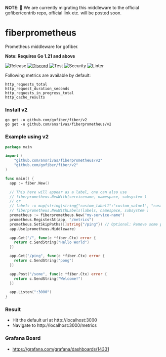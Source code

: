 **NOTE**: 🚨 We are currently migrating this middleware to the official gofiber/contrib repo, official link etc. will be posted soon.



# fiberprometheus

Prometheus middleware for gofiber.

**Note: Requires Go 1.21 and above**

![Release](https://img.shields.io/github/release/ansrivas/fiberprometheus.svg)
[![Discord](https://img.shields.io/badge/discord-join%20channel-7289DA)](https://gofiber.io/discord)
![Test](https://github.com/ansrivas/fiberprometheus/workflows/Test/badge.svg)
![Security](https://github.com/ansrivas/fiberprometheus/workflows/Security/badge.svg)
![Linter](https://github.com/ansrivas/fiberprometheus/workflows/Linter/badge.svg)

Following metrics are available by default:

```
http_requests_total
http_request_duration_seconds
http_requests_in_progress_total
http_cache_results
```

### Install v2

```
go get -u github.com/gofiber/fiber/v2
go get -u github.com/ansrivas/fiberprometheus/v2
```

### Example using v2

```go
package main

import (
	"github.com/ansrivas/fiberprometheus/v2"
	"github.com/gofiber/fiber/v2"
)

func main() {
  app := fiber.New()

  // This here will appear as a label, one can also use
  // fiberprometheus.NewWith(servicename, namespace, subsystem )
  // or
  // labels := map[string]string{"custom_label1":"custom_value1", "custom_label2":"custom_value2"}
  // fiberprometheus.NewWithLabels(labels, namespace, subsystem )
  prometheus := fiberprometheus.New("my-service-name")
  prometheus.RegisterAt(app, "/metrics")
  prometheus.SetSkipPaths([]string{"/ping"}) // Optional: Remove some paths from metrics
  app.Use(prometheus.Middleware)

  app.Get("/", func(c *fiber.Ctx) error {
    return c.SendString("Hello World")
  })

  app.Get("/ping", func(c *fiber.Ctx) error {
    return c.SendString("pong")
  })

  app.Post("/some", func(c *fiber.Ctx) error {
    return c.SendString("Welcome!")
  })

  app.Listen(":3000")
}
```

### Result

- Hit the default url at http://localhost:3000
- Navigate to http://localhost:3000/metrics

### Grafana Board

- https://grafana.com/grafana/dashboards/14331
